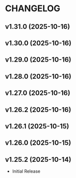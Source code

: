 # CHANGELOG

<!-- version list -->

## v1.31.0 (2025-10-16)


## v1.30.0 (2025-10-16)


## v1.29.0 (2025-10-16)


## v1.28.0 (2025-10-16)


## v1.27.0 (2025-10-16)


## v1.26.2 (2025-10-16)


## v1.26.1 (2025-10-15)


## v1.26.0 (2025-10-15)


## v1.25.2 (2025-10-14)

- Initial Release

